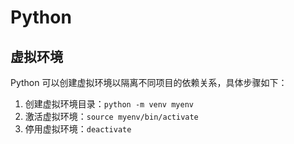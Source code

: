 # Python

## 虚拟环境

Python 可以创建虚拟环境以隔离不同项目的依赖关系，具体步骤如下：

1. 创建虚拟环境目录：`python -m venv myenv`
2. 激活虚拟环境：`source myenv/bin/activate`
3. 停用虚拟环境：`deactivate`